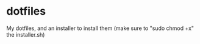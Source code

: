 # dotfiles
My dotfiles, and an installer to install them
(make sure to "sudo chmod +x" the installer.sh)
